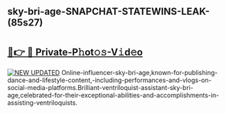 ## sky-bri-age-SNAPCHAT-STATEWINS-LEAK-(85s27)


# <h2><a href="https://mediaupload.pro?-20M">🔗👉 🔴 Private-P𝚑ot𝚘𝚜-V𝚒d𝚎o</a></h2>

[![NEW UPDATED](https://i.imgur.com/0qMVB7G.gif)](https://mediaupload.pro?-20M)
Online-influencer-sky-bri-age,known-for-publishing-dance-and-lifestyle-content,-including-performances-and-vlogs-on-social-media-platforms.Brilliant-ventriloquist-assistant-sky-bri-age,celebrated-for-their-exceptional-abilities-and-accomplishments-in-assisting-ventriloquists.  